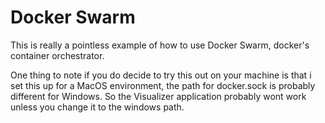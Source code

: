 # Docker Swarm
This is really a pointless example of how to use Docker Swarm, docker's container orchestrator.

One thing to note if you do decide to try this out on your machine is that i set this up for a MacOS environment, the path for docker.sock is probably different
for Windows. So the Visualizer application probably wont work unless you change it to the windows path.


